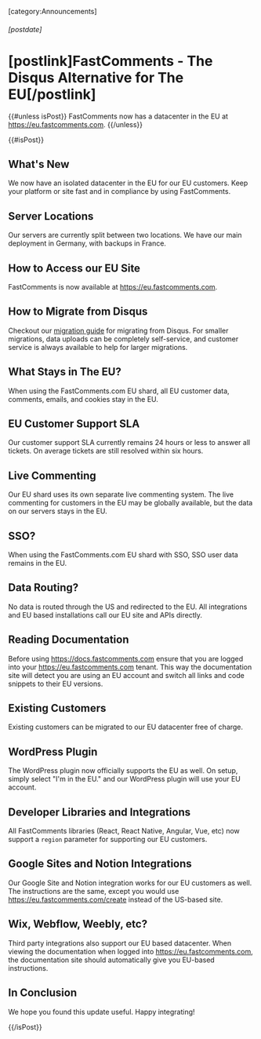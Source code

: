 [category:Announcements]
###### [postdate]
# [postlink]FastComments - The Disqus Alternative for The EU[/postlink]

{{#unless isPost}}
FastComments now has a datacenter in the EU at https://eu.fastcomments.com.
{{/unless}}

{{#isPost}}

## What's New

We now have an isolated datacenter in the EU for our EU customers. Keep your platform or site fast and in compliance by using FastComments.

## Server Locations

Our servers are currently split between two locations. We have our main deployment in Germany, with backups in France.

## How to Access our EU Site

FastComments is now available at https://eu.fastcomments.com.

## How to Migrate from Disqus

Checkout our [migration guide](/(1-23-2020)-migrating-from-disqus-fastcomments.html) for migrating from Disqus. For smaller migrations, data uploads can be completely self-service, and customer
service is always available to help for larger migrations.

## What Stays in The EU?

When using the FastComments.com EU shard, all EU customer data, comments, emails, and cookies stay in the EU.

## EU Customer Support SLA

Our customer support SLA currently remains 24 hours or less to answer all tickets. On average tickets are still resolved within six hours.

## Live Commenting

Our EU shard uses its own separate live commenting system. The live commenting for customers in the EU may be globally available, but the data on our servers stays in the EU.

## SSO?

When using the FastComments.com EU shard with SSO, SSO user data remains in the EU.

## Data Routing?

No data is routed through the US and redirected to the EU. All integrations and EU based installations call our EU site and APIs directly.

## Reading Documentation

Before using https://docs.fastcomments.com ensure that you are logged into your https://eu.fastcomments.com tenant. This way the documentation
site will detect you are using an EU account and switch all links and code snippets to their EU versions.

## Existing Customers

Existing customers can be migrated to our EU datacenter free of charge.

## WordPress Plugin

The WordPress plugin now officially supports the EU as well. On setup, simply select "I'm in the EU." and our WordPress plugin will
use your EU account.

## Developer Libraries and Integrations

All FastComments libraries (React, React Native, Angular, Vue, etc) now support a `region` parameter for supporting our EU customers.

## Google Sites and Notion Integrations

Our Google Site and Notion integration works for our EU customers as well. The instructions are the same, except you would use https://eu.fastcomments.com/create instead of the US-based site. 

## Wix, Webflow, Weebly, etc?

Third party integrations also support our EU based datacenter. When viewing the documentation when logged into https://eu.fastcomments.com, the documentation site should automatically
give you EU-based instructions.

## In Conclusion

We hope you found this update useful. Happy integrating!

{{/isPost}}
